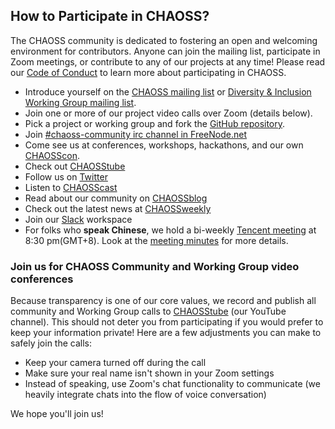 

## How to Participate in CHAOSS?

The CHAOSS community is dedicated to fostering an open and welcoming environment for contributors.
Anyone can join the mailing list, participate in Zoom meetings, or contribute to any of our projects at any time!
Please read our [Code of Conduct](https://chaoss.community/about/code-of-conduct/) to learn more about participating in CHAOSS.

- Introduce yourself on the [CHAOSS mailing list](https://lists.linuxfoundation.org/mailman/listinfo/chaoss) or [Diversity & Inclusion Working Group mailing list](https://lists.linuxfoundation.org/mailman/listinfo/chaoss-diversity-inclusion).
- Join one or more of our project video calls over Zoom (details below).
- Pick a project or working group and fork the [GitHub repository](https://github.com/chaoss/).
- Join [#chaoss-community irc channel in FreeNode.net](https://webchat.freenode.net/?channel=#CHAOSS-community)
- Come see us at conferences, workshops, hackathons, and our own [CHAOSScon](https://chaoss.community/chaosscon-2020-na/).
- Check out [CHAOSStube](https://www.youtube.com/c/CHAOSStube)
- Follow us on [Twitter](https://twitter.com/CHAOSSproj)
- Listen to [CHAOSScast](https://podcast.chaoss.community/)
- Read about our community on [CHAOSSblog](https://chaoss.community/blog/)
- Check out the latest news at [CHAOSSweekly](https://chaoss.community/news/)
- Join our [Slack](https://join.slack.com/t/chaoss-workspace/shared_invite/zt-r65szij9-QajX59hkZUct82b0uACA6g) workspace
- For folks who **speak Chinese**, we hold a bi-weekly [Tencent meeting](https://meeting.tencent.com/s/VXrSwJv2KoYs) at 8:30 pm(GMT+8). Look at the [meeting minutes](https://shimo.im/docs/qCK63DQxdCJ9cvpH) for more details.

### Join us for CHAOSS Community and Working Group video conferences

Because transparency is one of our core values, we record and publish all community and Working Group calls to [CHAOSStube](https://www.youtube.com/c/CHAOSStube) (our YouTube channel). This should not deter you from participating if you would prefer to keep your information private! Here are a few adjustments you can make to safely join the calls:

- Keep your camera turned off during the call
- Make sure your real name isn't shown in your Zoom settings
- Instead of speaking, use Zoom's chat functionality to communicate (we heavily integrate chats into the flow of voice conversation)

We hope you'll join us!
